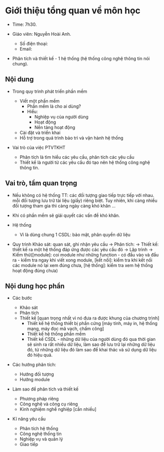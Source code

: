 # Giới thiệu tổng quan về môn học

- Time: 7h30.
- Giáo viên: Nguyễn Hoài Anh.
  - Số điện thoại:
  - Email:

- Phân tích và thiết kế - 1 hệ thống (hệ thống công nghệ thông tin nói chung).

## Nội dung

- Trong quy trình phát triển phần mềm
  - Viết một phần mềm
    - Phần mềm là cho ai dùng?
    - Hiểu:
      - Nghiệp vụ của người dùng
      - Hoạt động
      - Nền tảng hoạt động
  - Cài đặt và triển khai 
  - Hỗ trợ trong quá trình bảo trì và vận hành hệ thống

- Vai trò của việc PTVTKHT
  - Phân tích là tìm hiểu các yêu cầu, phân tích các yêu cầu
  - Thiết kế là người từ các yêu cầu đó tạo nên hệ thống công nghệ thông tin.

## Vai trò, tầm quan trọng

- Nếu không có hệ thống TT: các đối tượng giao tiếp trực tiếp với nhau. mỗi đối tượng lưu trữ tài liệu (giấy) riêng biệt. Tuy nhiên, khi càng nhiều đối tượng tham gia thì càng ngày càng khó khăn ...

- Khi có phần mềm sẽ giải quyết các vấn đề khó khăn.

- Hệ thống
  - Vì là dùng chung 1 CSDL: bảo mật, phân quyền dữ liệu

- Quy trình
  Khảo sát: quan sát, ghi nhận yêu cầu -> Phân tích: -> Thiết kế: thiết kế ra một hệ thống đáp ứng được các yêu cầu đó -> Lập trình -> Kiểm thử([module]: coi module như những function - có đầu vào và đầu ra - kiểm tra ngay khi viết xong module, [kết nối]: kiểm tra khi kết nối các module nó lại xem đúng chưa, [hệ thống]: kiểm tra xem hệ thống hoạt động đúng chưa)

## Nội dung học phần
- Các bước 
  - Khảo sát
  - Phân tích
  - Thiết kế [quan trọng nhất vì nó đưa ra được khung của chương trình]
    - Thiết kế hệ thống thiết bị phần cứng [máy tính, máy in, hệ thống mạng, máy đọc mã vạch, chấm công]
    - Thiết kế hệ thống phần mềm
    - Thiết kế CSDL - những dữ liệu của người dùng đó qua thời gian sẽ sinh ra rất nhiều dữ liệu, làm sao để lưu trữ lại những dữ liệu đó, từ những dữ liệu đó làm sao để khai thác và sử dụng dữ liệu đó hiệu quả.

- Các hướng phân tích:
  - Hướng đối tượng
  - Hướng module

- Làm sao để phân tích và thiết kế
  - Phương pháp riêng
  - Công nghệ và công cụ riêng
  - Kinh nghiệm nghề nghiệp [cần nhiều]

- Kĩ năng yêu cầu
  - Phân tích hệ thống
  - Công nghệ thống tin
  - Nghiệp vụ và quản lý
  - Giao tiếp